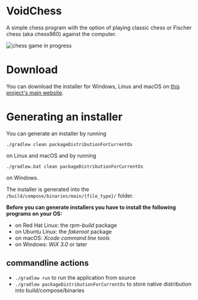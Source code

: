 VoidChess
=============

A simple chess program with the option of playing classic chess or Fischer chess (aka chess960) against the computer.

![chess game in progress](docs/voidchess.png "screenshot of VoidChess")

# Download

You can download the installer for Windows, Linux and macOS on [this project's main website](http://simon-void.github.io/voidchess).

# Generating an installer

You can generate an installer by running
```
./gradlew clean packageDistributionForCurrentOs
```
on Linux and macOS and by running
```
./gradlew.bat clean packageDistributionForCurrentOs
```
on Windows.

The installer is generated into the `/build/compose/binaries/main/{file_type}/` folder. 

**Before you can generate installers you have to install the following programs on your OS:**
- on Red Hat Linux: the *rpm-build* package
- on Ubuntu Linux: the *fakeroot* package
- on macOS: *Xcode command line tools*
- on Windows: *WiX 3.0* or later

## commandline actions

- `./gradlew run` to run the application from source
- `./gradlew packageDistributionForCurrentOs` to store native distribution into build/compose/binaries
